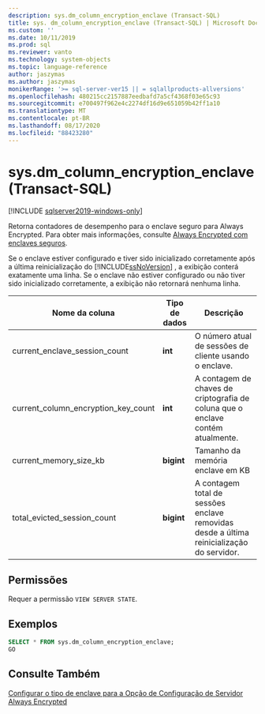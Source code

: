 ```yaml
---
description: sys.dm_column_encryption_enclave (Transact-SQL)
title: sys. dm_column_encryption_enclave (Transact-SQL) | Microsoft Docs
ms.custom: ''
ms.date: 10/11/2019
ms.prod: sql
ms.reviewer: vanto
ms.technology: system-objects
ms.topic: language-reference
author: jaszymas
ms.author: jaszymas
monikerRange: '>= sql-server-ver15 || = sqlallproducts-allversions'
ms.openlocfilehash: 480215cc2157887eedbafd7a5cf4368f03e65c93
ms.sourcegitcommit: e700497f962e4c2274df16d9e651059b42ff1a10
ms.translationtype: MT
ms.contentlocale: pt-BR
ms.lasthandoff: 08/17/2020
ms.locfileid: "88423280"
---
```

# <a name="sysdm_column_encryption_enclave-transact-sql"></a>sys.dm_column_encryption_enclave (Transact-SQL)
[!INCLUDE [sqlserver2019-windows-only](../../includes/applies-to-version/sqlserver2019-windows-only.md)]

Retorna contadores de desempenho para o enclave seguro para Always Encrypted. Para obter mais informações, consulte [Always Encrypted com enclaves seguros](../security/encryption/always-encrypted-enclaves.md).

Se o enclave estiver configurado e tiver sido inicializado corretamente após a última reinicialização do [!INCLUDE[ssNoVersion](../../includes/ssnoversion-md.md)] , a exibição conterá exatamente uma linha. Se o enclave não estiver configurado ou não tiver sido inicializado corretamente, a exibição não retornará nenhuma linha. 

|Nome da coluna|Tipo de dados|Descrição|  
|-----------------|---------------|-----------------|  
|current_enclave_session_count|**int**|O número atual de sessões de cliente usando o enclave.|  
|current_column_encryption_key_count|**int**|A contagem de chaves de criptografia de coluna que o enclave contém atualmente.|  
|current_memory_size_kb|**bigint**|Tamanho da memória enclave em KB|  
|total_evicted_session_count|**bigint**|A contagem total de sessões enclave removidas desde a última reinicialização do servidor.|   
  
## <a name="permissions"></a>Permissões  
Requer a permissão `VIEW SERVER STATE`.   
  
## <a name="examples"></a>Exemplos  
 
```sql  
SELECT * FROM sys.dm_column_encryption_enclave;  
GO  
```  
  
## <a name="see-also"></a>Consulte Também  
 [Configurar o tipo de enclave para a Opção de Configuração de Servidor Always Encrypted](../../database-engine/configure-windows/configure-column-encryption-enclave-type.md)
  
  
